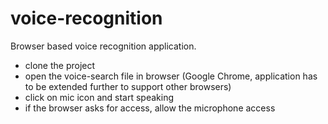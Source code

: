 # voice-recognition
Browser based voice recognition application.

* clone the project
* open the voice-search file in browser (Google Chrome, application has to be extended further to support other browsers)
* click on mic icon and start speaking
* if the browser asks for access, allow the microphone access

